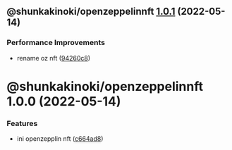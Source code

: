 ## @shunkakinoki/openzeppelinnft [1.0.1](https://github.com/shunkakinoki/contracts/compare/@shunkakinoki/openzeppelinnft@1.0.0...@shunkakinoki/openzeppelinnft@1.0.1) (2022-05-14)

### Performance Improvements

- rename oz nft ([94260c8](https://github.com/shunkakinoki/contracts/commit/94260c8d9e0e1592d227c90edaa367234c4b229f))

# @shunkakinoki/openzeppelinnft 1.0.0 (2022-05-14)

### Features

- ini openzepplin nft ([c664ad8](https://github.com/shunkakinoki/contracts/commit/c664ad86c01a0f8518d4f3b9cab2ad9d2b82140c))
